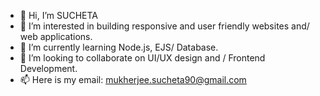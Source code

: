 - 👋 Hi, I’m SUCHETA
- 👀 I’m interested in building responsive and user friendly websites and/ web applications.
- 🌱 I’m currently learning Node.js, EJS/ Database.
- 💞️ I’m looking to collaborate on UI/UX design and / Frontend Development.
- 📫 Here is my email: mukherjee.sucheta90@gmail.com

<!---
sucheta90/sucheta90 is a ✨ special ✨ repository because its `README.md` (this file) appears on your GitHub profile.
You can click the Preview link to take a look at your changes.
--->
